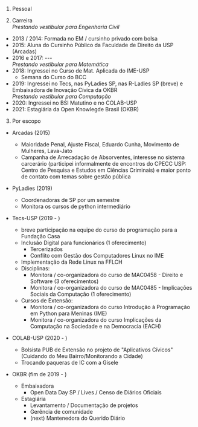1. Pessoal

2. Carreira  
*Prestando vestibular para Engenharia Civil*  
  - 2013 / 2014: Formada no EM / cursinho privado com bolsa
  - 2015: Aluna do Cursinho Público da Faculdade de Direito da USP (Arcadas)
  - 2016 e 2017: ---  
*Prestando vestibular para Matemática*  
  - 2018: Ingressei no Curso de Mat. Aplicada do IME-USP
    * Semana do Curso do BCC
  - 2019: Ingressei no Tecs, nas PyLadies SP, nas R-Ladies SP (breve) e Embaixadora de Inovação Cívica da OKBR  
*Prestando vestibular para Computação*  
  - 2020: Ingressei no BSI Matutino e no COLAB-USP
  - 2021: Estagiária da Open Knowlegde Brasil (OKBR)

3. Por escopo
- Arcadas (2015)
  - Maioridade Penal, Ajuste Fiscal, Eduardo Cunha, Movimento de Mulheres, Lava-Jato
  - Campanha de Arrecadação de Absorventes, interesse no sistema carcerário (participei informalmente de encontros do CPECC USP: Centro de Pesquisa e Estudos em Ciências Criminais) e maior ponto de contato com temas sobre gestão pública

- PyLadies (2019)
  - Coordenadoras de SP por um semestre
  - Monitora os cursos de python intermediário

- Tecs-USP (2019 - )
  - breve participação na equipe do curso de programação para a Fundação Casa
  - Inclusão Digital para funcionários (1 oferecimento)
      * Tercerizados
      * Conflito com Gestão dos Computadores Linux no IME
  - Implementação da Rede Linux na FFLCH
  - Disciplinas:
      * Monitora / co-organizadora do curso de MAC0458 - Direito e Software (3 oferecimentos)
      * Monitora / co-organizadora do curso de MAC0485 - Implicações Sociais da Computação (1 oferecimento)
  - Cursos de Extensão:
      * Monitora / co-organizadora do curso Introdução à Programação em Python para Meninas (IME)
      * Monitora / co-organizadora do curso Implicações da Computação na Sociedade e na Democracia (EACH)

- COLAB-USP (2020 - )
  - Bolsista PUB de Extensão no projeto de "Aplicativos Cívicos" (Cuidando do Meu Bairro/Monitorando a Cidade)
  - Trocando paqueras de IC com a Gisele

- OKBR (fim de 2019 - )
  - Embaixadora
    - Open Data Day SP / Lives / Censo de Diários Oficiais
  - Estagiária
    - Levantamento / Documentação de projetos
    - Gerência de comunidade
    - (next) Mantenedora do Querido Diário
